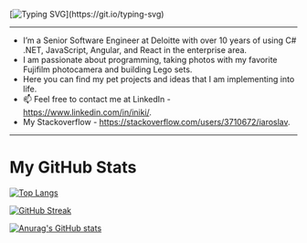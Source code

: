 [![Typing SVG](https://readme-typing-svg.demolab.com/?lines=Hello,+welcome+to+my+profile.)](https://git.io/typing-svg)

<hr/>

- I’m a Senior Software Engineer at Deloitte with over 10 years of using C# .NET, JavaScript, Angular, and React in the enterprise area.
- I am passionate about programming, taking photos with my favorite Fujifilm photocamera and building Lego sets. 
- Here you can find my pet projects and ideas that I am implementing into life. 
- 📫 Feel free to contact me at LinkedIn - https://www.linkedin.com/in/iniki/.
- My Stackoverflow - https://stackoverflow.com/users/3710672/iaroslav.

<hr/>

<h1>My GitHub Stats</h1>

[![Top Langs](https://github-readme-stats.vercel.app/api/top-langs/?username=arlek777)](https://github.com/anuraghazra/github-readme-stats)

[![GitHub Streak](https://streak-stats.demolab.com/?user=arlek777)](https://git.io/streak-stats)

[![Anurag's GitHub stats](https://github-readme-stats.vercel.app/api?username=arlek777)](https://github.com/anuraghazra/github-readme-stats)
<!---
arlek777/arlek777 is a ✨ special ✨ repository because its `README.md` (this file) appears on your GitHub profile.
You can click the Preview link to take a look at your changes.
--->
